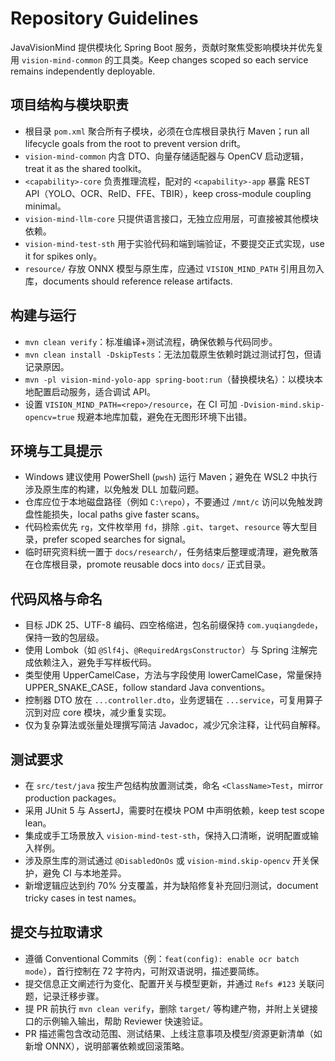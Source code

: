 # Repository Guidelines
JavaVisionMind 提供模块化 Spring Boot 服务，贡献时聚焦受影响模块并优先复用 `vision-mind-common` 的工具类。Keep changes scoped so each service remains independently deployable.

## 项目结构与模块职责
- 根目录 `pom.xml` 聚合所有子模块，必须在仓库根目录执行 Maven；run all lifecycle goals from the root to prevent version drift。
- `vision-mind-common` 内含 DTO、向量存储适配器与 OpenCV 启动逻辑，treat it as the shared toolkit。
- `<capability>-core` 负责推理流程，配对的 `<capability>-app` 暴露 REST API（YOLO、OCR、ReID、FFE、TBIR），keep cross-module coupling minimal。
- `vision-mind-llm-core` 只提供语言接口，无独立应用层，可直接被其他模块依赖。
- `vision-mind-test-sth` 用于实验代码和端到端验证，不要提交正式实现，use it for spikes only。
- `resource/` 存放 ONNX 模型与原生库，应通过 `VISION_MIND_PATH` 引用且勿入库，documents should reference release artifacts.

## 构建与运行
- `mvn clean verify`：标准编译+测试流程，确保依赖与代码同步。
- `mvn clean install -DskipTests`：无法加载原生依赖时跳过测试打包，但请记录原因。
- `mvn -pl vision-mind-yolo-app spring-boot:run`（替换模块名）：以模块本地配置启动服务，适合调试 API。
- 设置 `VISION_MIND_PATH=<repo>/resource`，在 CI 可加 `-Dvision-mind.skip-opencv=true` 规避本地库加载，避免在无图形环境下出错。

## 环境与工具提示
- Windows 建议使用 PowerShell (`pwsh`) 运行 Maven；避免在 WSL2 中执行涉及原生库的构建，以免触发 DLL 加载问题。
- 仓库应位于本地磁盘路径（例如 `C:\repo`），不要通过 `/mnt/c` 访问以免触发跨盘性能损失，local paths give faster scans。
- 代码检索优先 `rg`，文件枚举用 `fd`，排除 `.git`、`target`、`resource` 等大型目录，prefer scoped searches for signal。
- 临时研究资料统一置于 `docs/research/`，任务结束后整理或清理，避免散落在仓库根目录，promote reusable docs into `docs/` 正式目录。

## 代码风格与命名
- 目标 JDK 25、UTF-8 编码、四空格缩进，包名前缀保持 `com.yuqiangdede`，保持一致的包层级。
- 使用 Lombok（如 `@Slf4j`、`@RequiredArgsConstructor`）与 Spring 注解完成依赖注入，避免手写样板代码。
- 类型使用 UpperCamelCase，方法与字段使用 lowerCamelCase，常量保持 UPPER_SNAKE_CASE，follow standard Java conventions。
- 控制器 DTO 放在 `...controller.dto`，业务逻辑在 `...service`，可复用算子沉到对应 core 模块，减少重复实现。
- 仅为复杂算法或张量处理撰写简洁 Javadoc，减少冗余注释，让代码自解释。

## 测试要求
- 在 `src/test/java` 按生产包结构放置测试类，命名 `<ClassName>Test`，mirror production packages。
- 采用 JUnit 5 与 AssertJ，需要时在模块 POM 中声明依赖，keep test scope lean。
- 集成或手工场景放入 `vision-mind-test-sth`，保持入口清晰，说明配置或输入样例。
- 涉及原生库的测试通过 `@DisabledOnOs` 或 `vision-mind.skip-opencv` 开关保护，避免 CI 与本地差异。
- 新增逻辑应达到约 70% 分支覆盖，并为缺陷修复补充回归测试，document tricky cases in test names。

## 提交与拉取请求
- 遵循 Conventional Commits（例：`feat(config): enable ocr batch mode`），首行控制在 72 字符内，可附双语说明，描述要简练。
- 提交信息正文阐述行为变化、配置开关与模型更新，并通过 `Refs #123` 关联问题，记录迁移步骤。
- 提 PR 前执行 `mvn clean verify`，删除 `target/` 等构建产物，并附上关键接口的示例输入输出，帮助 Reviewer 快速验证。
- PR 描述需包含改动范围、测试结果、上线注意事项及模型/资源更新清单（如新增 ONNX），说明部署依赖或回滚策略。
